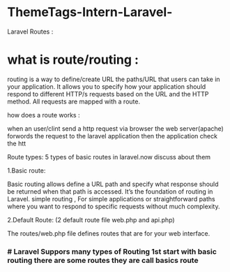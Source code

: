 # ThemeTags-Intern-Laravel-
Laravel Routes :

# what is route/routing :

<p>
routing is a way to define/create URL the paths/URL that users can take in your application. It allows you to specify how your application should respond to different HTTP/s requests based on the URL and the HTTP method. All requests are mapped with a route.


how does a route works :

when an user/clint send a http request via browser the web server(apache) forwords the request to the laravel application 
 then the application check the htt



Route types: 5 types of basic routes in laravel.now discuss about them

1.Basic route:

Basic routing allows define a URL path and specify what response should be returned when that path is accessed. It’s the foundation of routing in Laravel. simple routing ,
For simple applications or straightforward paths where you want to respond to specific requests without much complexity.

2.Default Route: (2 default route file web.php and api.php)

The routes/web.php file defines routes that are for your web interface. 

  
</p>




<h3># Laravel Suppors many types of Routing 
 1st start with basic routing there are some routes they are call basics route 

</h3>
